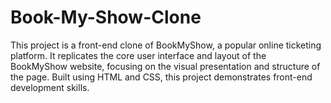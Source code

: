 # Book-My-Show-Clone
This project is a front-end clone of BookMyShow, a popular online ticketing platform.  It replicates the core user interface and layout of the BookMyShow website, focusing on the visual presentation and structure of the page.  Built using HTML and CSS, this project demonstrates front-end development skills.

